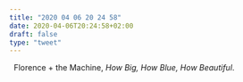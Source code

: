 ```yaml
---
title: "2020 04 06 20 24 58"
date: 2020-04-06T20:24:58+02:00
draft: false
type: "tweet"
---
```

<a href="https://music.apple.com/fr/album/how-big-how-blue-how-beautiful-deluxe/964546448" class="iconfont icon-music" title="rss"></a> &nbsp; Florence + the Machine, *How Big, How Blue, How Beautiful*.
